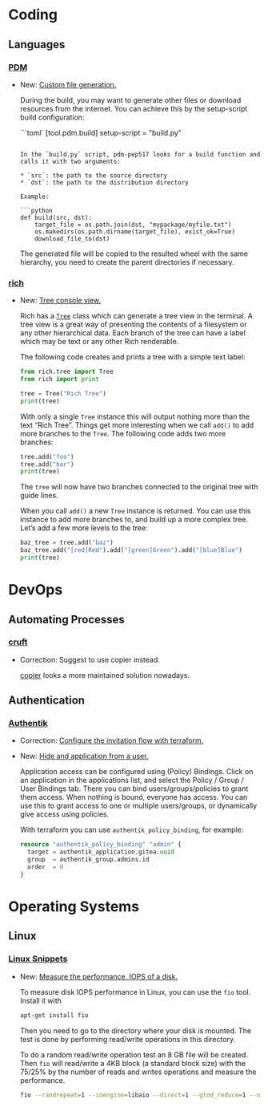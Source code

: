 # Coding

## Languages

### [PDM](pdm.md)

* New: [Custom file generation.](pdm.md#custom-file-generation)

    During the build, you may want to generate other files or download resources from the internet. You can achieve this by the setup-script build configuration:
    
    ```toml`
    [tool.pdm.build]
    setup-script = "build.py"
    ```
    
    In the `build.py` script, pdm-pep517 looks for a build function and calls it with two arguments:
    
    * `src`: the path to the source directory
    * `dst`: the path to the distribution directory
    
    Example:
    
    ```python
    def build(src, dst):
        target_file = os.path.join(dst, "mypackage/myfile.txt")
        os.makedirs(os.path.dirname(target_file), exist_ok=True)
        download_file_to(dst)
    ```
    
    The generated file will be copied to the resulted wheel with the same hierarchy, you need to create the parent directories if necessary.

### [rich](rich.md)

* New: [Tree console view.](rich.md#tree)

    Rich has a [`Tree`](https://rich.readthedocs.io/en/latest/reference/tree.html#rich.tree.Tree) class which can generate a tree view in the terminal. A tree view is a great way of presenting the contents of a filesystem or any other hierarchical data. Each branch of the tree can have a label which may be text or any other Rich renderable.
    
    The following code creates and prints a tree with a simple text label:
    
    ```python
    from rich.tree import Tree
    from rich import print
    
    tree = Tree("Rich Tree")
    print(tree)
    ```
    
    With only a single `Tree` instance this will output nothing more than the text “Rich Tree”. Things get more interesting when we call `add()` to add more branches to the `Tree`. The following code adds two more branches:
    
    ```python
    tree.add("foo")
    tree.add("bar")
    print(tree)
    ```
    
    The `tree` will now have two branches connected to the original tree with guide lines.
    
    When you call `add()` a new `Tree` instance is returned. You can use this instance to add more branches to, and build up a more complex tree. Let’s add a few more levels to the tree:
    
    ```python
    baz_tree = tree.add("baz")
    baz_tree.add("[red]Red").add("[green]Green").add("[blue]Blue")
    print(tree)
    ```
    

# DevOps

## Automating Processes

### [cruft](cruft.md)

* Correction: Suggest to use copier instead.

    [copier](https://github.com/copier-org/copier) looks a more maintained solution nowadays.

## Authentication

### [Authentik](authentik.md)

* Correction: [Configure the invitation flow with terraform.](authentik.md#configure-the-invitation-flow)
* New: [Hide and application from a user.](authentik.md#hide-and-application-from-a-user)

    Application access can be configured using (Policy) Bindings. Click on an application in the applications list, and select the Policy / Group / User Bindings tab. There you can bind users/groups/policies to grant them access. When nothing is bound, everyone has access. You can use this to grant access to one or multiple users/groups, or dynamically give access using policies.
    
    With terraform you can use `authentik_policy_binding`, for example:
    
    ```terraform
    resource "authentik_policy_binding" "admin" {
      target = authentik_application.gitea.uuid
      group  = authentik_group.admins.id
      order  = 0
    }
    ```

# Operating Systems

## Linux

### [Linux Snippets](linux_snippets.md)

* New: [Measure the performance, IOPS of a disk.](linux_snippets.md#measure-the-performance-iops-of-a-disk)

    To measure disk IOPS performance in Linux, you can use the `fio` tool. Install it with
    
    ```bash
    apt-get install fio
    ```
    
    Then you need to go to the directory where your disk is mounted. The test is done by performing read/write operations in this directory.
    
    To do a random read/write operation test an 8 GB file will be created. Then `fio` will read/write a 4KB block (a standard block size) with the 75/25% by the number of reads and writes operations and measure the performance.
    
    ```bash
    fio --randrepeat=1 --ioengine=libaio --direct=1 --gtod_reduce=1 --name=fiotest --filename=testfio --bs=4k --iodepth=64 --size=8G --readwrite=randrw --rwmixread=75
    ```